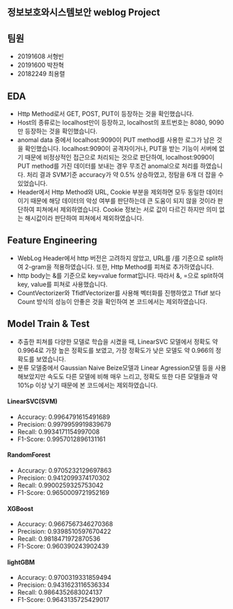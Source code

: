 ## 정보보호와시스템보안 weblog Project

## 팀원
- 20191608 서형빈
- 20191600 박찬혁
- 20182249 최용렬

## EDA
- Http Method로서 GET, POST, PUT이 등장하는 것을 확인했습니다. 
- Host의 종류로는 localhost만이 등장하고, localhost의 포트번호는 8080, 9090만 등장하는 것을 확인했습니다. 
- anomal data 중에서 localhost:9090이 PUT method를 사용한 로그가 남은 것을 확인했습니다. localhost:9090이 공격자이거나, PUT을 받는 기능이 서버에 없기 때문에 비정상적인 접근으로 처리되는 것으로 판단하여, localhost:9090이 PUT method를 가진 데이터를 보내는 경우 무조건 anomal으로 처리를 하였습니다. 처리 결과 SVM기준 accuracy가 약 0.5% 상승하였고, 정탐을 6개 더 잡을 수 있었습니다. 
- Header에서 Http Method와 URL, Cookie 부분을 제외하면 모두 동일한 데이터이기 때문에 해당 데이터의 악성 여부를 판단하는데 큰 도움이 되지 않을 것이라 판단하여 피쳐에서 제외하였습니다. Cookie 정보는 서로 값이 다르긴 하지만 의미 없는 해시값이라 판단하여 피쳐에서 제외하였습니다. 

## Feature Engineering
- WebLog Header에서 http 버전은 고려하지 않았고, URL를 /를 기준으로 split하여 2-gram을 적용하였습니다. 또한, Http Method를 피쳐로 추가하였습니다. 
- http body는 &를 기준으로 key=value format입니다. 따라서 &, =으로 split하여 key, value를 피쳐로 사용했습니다. 
- CountVectorizer와 TfidfVectorizer를 사용해 벡터화를 진행하였고 Tfidf 보다 Count 방식의 성능이 안좋은 것을 확인하여 본 코드에서는 제외하였습니다. 

## Model Train & Test
- 추출한 피쳐를 다양한 모델로 학습을 시켰을 때,  LinearSVC 모델에서 정확도 약 0.9964로 가장 높은 정확도를 보였고, 가장 정확도가 낮은 모델도 약 0.966의 정확도를 보였습니다.
- 분류 모델중에서 Gaussian Naive Beize모델과 Linear Agression모델 등을 사용해보았지만 속도도 다른 모델에 비해 매우 느리고, 정확도 또한 다른 모델들과 약 10%p 이상 낮기 때문에 본 코드에서는 제외하였습니다.

#### LinearSVC(SVM)
- Accuracy: 0.9964791615491689
- Precision: 0.9979959919839679
- Recall: 0.9934171154997008
- F1-Score: 0.9957012896131161

#### RandomForest
- Accuracy: 0.9705232129697863
- Precision: 0.9412099374170302
- Recall: 0.9900259325753042
- F1-Score: 0.9650009721952169

#### XGBoost
- Accuracy: 0.9667567346270368
- Precision: 0.9398510597670422
- Recall: 0.9818471972870536
- F1-Score: 0.960390243902439

#### lightGBM
- Accuracy: 0.9700319331859494
- Precision: 0.9431623116536334
- Recall: 0.9864352683024137
- F1-Score: 0.9643135725429017
